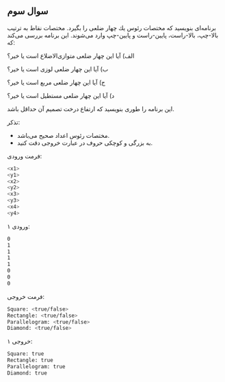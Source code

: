 ## سوال سوم

برنامه‌ای بنويسيد كه مختصات رئوس يك چهار ضلعی را بگيرد. مختصات نقاط به ترتيب بالا-چپ، بالا-راست، پايين-راست و پايين-چپ وارد می‌شوند. اين برنامه بررسی می‌كند كه: 

الف) آيا اين چهار ضلعی متوازی‌الاضلاع است يا خیر؟ 

ب) آيا این چهار ضلعی لوزی است يا خیر؟ 

ج) آيا این چهار ضلعی مربع است يا خیر؟ 

د) آيا این چهار ضلعی مستطیل است يا خیر؟

اين برنامه را طوری بنويسيد كه ارتفاع درخت تصميم آن حداقل باشد.

تذکر:

* مختصات رئوس اعداد صحیح می‌باشد.
* به بزرگی و کوچکی حروف در عبارت خروجی دقت کنید.

فرمت ورودی:

```sh
<x1>
<y1>
<x2>
<y2>
<x3>
<y3>
<x4>
<y4>
```

ورودی ۱:

```sh
0
1
1
1
1
0
0
0
```

فرمت خروجی:

```sh
Square: <true/false>
Rectangle: <true/false>
Parallelogram: <true/false>
Diamond: <true/false>
```

خروجی ۱:

```sh
Square: true
Rectangle: true
Parallelogram: true
Diamond: true
```